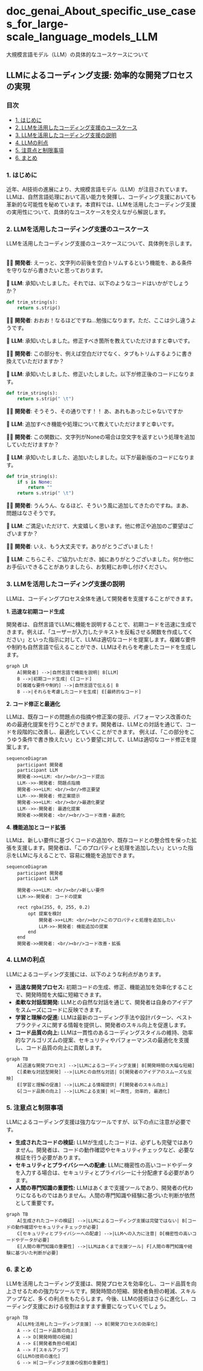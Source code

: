# doc_genai_About_specific_use_cases_for_large-scale_language_models_LLM
大規模言語モデル（LLM）の具体的なユースケースについて

## LLMによるコーディング支援: 効率的な開発プロセスの実現

### 目次
- [1. はじめに](#1-はじめに)
- [2. LLMを活用したコーディング支援のユースケース](#2-llmを活用したコーディング支援のユースケース)
- [3. LLMを活用したコーディング支援の説明](#3-llmを活用したコーディング支援の説明)
- [4. LLMの利点](#4-llmの利点)
- [5. 注意点と制限事項](#5-注意点と制限事項)
- [6. まとめ](#6-まとめ)

### 1. はじめに

近年、AI技術の進展により、大規模言語モデル（LLM）が注目されています。LLMは、自然言語処理において高い能力を発揮し、コーディング支援においても革新的な可能性を秘めています。本資料では、LLMを活用したコーディング支援の実用性について、具体的なユースケースを交えながら解説します。

### 2. LLMを活用したコーディング支援のユースケース

LLMを活用したコーディング支援のユースケースについて、具体例を示します。
<br/><br/>

👨‍💻 **開発者**: えーっと、文字列の前後を空白トリムするという機能を、ある条件を守りながら書きたいと思っております。

🤖 **LLM**: 承知いたしました。それでは、以下のようなコードはいかがでしょうか？

```python
def trim_string(s):
    return s.strip()
```

👨‍💻 **開発者**: おおお！なるほどですね…勉強になります。ただ、ここは少し違うようです。

🤖 **LLM**: 承知いたしました。修正すべき箇所を教えていただけますと幸いです。

👨‍💻 **開発者**: この部分を、例えば空白だけでなく、タブもトリムするように書き換えていただけますか？

🤖 **LLM**: 承知いたしました、修正いたしました。以下が修正後のコードになります。

```python
def trim_string(s):
    return s.strip(" \t")
```

👨‍💻 **開発者**: そうそう、その通りです！！ あ、あれもあったじゃないですか

🤖 **LLM**: 追加すべき機能や処理について教えていただけますと幸いです。

👨‍💻 **開発者**: この関数に、文字列がNoneの場合は空文字を返すという処理を追加していただけますか？

🤖 **LLM**: 承知いたしました、追加いたしました。以下が最新版のコードになります。

```python
def trim_string(s):
    if s is None:
        return ""
    return s.strip(" \t")
```

👨‍💻 **開発者**: うんうん、なるほど、そういう風に追加してきたのですね。まあ、問題はなさそうです。

🤖 **LLM**: ご満足いただけて、大変嬉しく思います。他に修正や追加のご要望はございますか？

👨‍💻 **開発者**: いえ、もう大丈夫です。ありがとうございました！

🤖 **LLM**: こちらこそ、ご協力いただき、誠にありがとうございました。何か他にお手伝いできることがありましたら、お気軽にお申し付けください。 



### 3. LLMを活用したコーディング支援の説明

LLMは、コーディングプロセス全体を通して開発者を支援することができます。

**1. 迅速な初期コード生成**

開発者は、自然言語でLLMに機能を説明することで、初期コードを迅速に生成できます。例えば、「ユーザーが入力したテキストを反転させる関数を作成してください」といった指示に対して、LLMは適切なコードを提案します。複雑な要件や制約も自然言語で伝えることができ、LLMはそれらを考慮したコードを生成します。

```mermaid
graph LR
    A[開発者] -->|自然言語で機能を説明| B[LLM]
    B -->|初期コード生成| C[コード]
    D[複雑な要件や制約] -->|自然言語で伝える| B
    B -->|それらを考慮したコードを生成| E[最終的なコード]
```

**2. コード修正と最適化**

LLMは、既存コードの問題点の指摘や修正案の提示、パフォーマンス改善のための最適化提案を行うことができます。開発者は、LLMとの対話を通じて、コードを段階的に改善し、最適化していくことができます。
例えば、「この部分をこうゆう条件で書き換えたい」という要望に対して、LLMは適切なコード修正を提案します。


```mermaid
sequenceDiagram
    participant 開発者
    participant LLM
    開発者->>+LLM: <br/><br/>コード提出
    LLM-->>-開発者: 問題点指摘
    開発者->>+LLM: <br/><br/>修正要望
    LLM-->>-開発者: 修正案提示
    開発者->>+LLM: <br/><br/>最適化要望
    LLM-->>-開発者: 最適化提案
    開発者->>開発者: <br/><br/>コード改善・最適化
```




**4. 機能追加とコード拡張**

LLMは、新しい要件に基づくコードの追加や、既存コードとの整合性を保った拡張を支援します。開発者は、「このプロパティと処理を追加したい」といった指示をLLMに与えることで、容易に機能を追加できます。


```mermaid
sequenceDiagram
    participant 開発者
    participant LLM

    開発者->>+LLM: <br/><br/>新しい要件
    LLM->>-開発者: コードの提案

    rect rgba(255, 0, 255, 0.2)
        opt 提案を検討
            開発者->>+LLM: <br/><br/>このプロパティと処理を追加したい
            LLM->>-開発者: 機能追加の提案
        end
    end
    開発者->>開発者: <br/><br/>コード改善・拡張

```

### 4. LLMの利点

LLMによるコーディング支援には、以下のような利点があります。

* **迅速な開発プロセス:** 初期コードの生成、修正、機能追加を効率化することで、開発時間を大幅に短縮できます。
* **柔軟な対話型開発:**  LLMとの自然な対話を通じて、開発者は自身のアイデアをスムーズにコードに反映できます。
* **学習と理解の促進:** LLMは最新のコーディング手法や設計パターン、ベストプラクティスに関する情報を提供し、開発者のスキル向上を促進します。
* **コード品質の向上:** LLMは一貫性のあるコーディングスタイルの維持、効率的なアルゴリズムの提案、セキュリティやパフォーマンスの最適化を支援し、コード品質の向上に貢献します。

```mermaid
graph TB
    A[迅速な開発プロセス] -->|LLMによるコーディング支援| B[開発時間の大幅な短縮]
    C[柔軟な対話型開発] -->|LLMとの自然な対話| D[開発者のアイデアのスムーズな反映]
    E[学習と理解の促進] -->|LLMによる情報提供| F[開発者のスキル向上]
    G[コード品質の向上] -->|LLMによる支援| H[一貫性, 効率的, 最適化]
```


### 5. 注意点と制限事項

LLMによるコーディング支援は強力なツールですが、以下の点に注意が必要です。

* **生成されたコードの検証:** LLMが生成したコードは、必ずしも完璧ではありません。開発者は、コードの動作確認やセキュリティチェックなど、必要な検証を行う必要があります。
* **セキュリティとプライバシーへの配慮:** LLMに機密性の高いコードやデータを入力する場合は、セキュリティとプライバシーに十分配慮する必要があります。
* **人間の専門知識の重要性:** LLMはあくまで支援ツールであり、開発者の代わりになるものではありません。人間の専門知識や経験に基づいた判断が依然として重要です。

```mermaid
graph TB
    A[生成されたコードの検証] -->|LLMによるコーディング支援は完璧ではない| B[コードの動作確認やセキュリティチェックが必要]
    C[セキュリティとプライバシーへの配慮] -->|LLMへの入力に注意| D[機密性の高いコードやデータが必要]
    E[人間の専門知識の重要性] -->|LLMはあくまで支援ツール| F[人間の専門知識や経験に基づいた判断が必要]
```

### 6. まとめ

LLMを活用したコーディング支援は、開発プロセスを効率化し、コード品質を向上させるための強力なツールです。開発時間の短縮、開発者負担の軽減、スキルアップなど、多くの利点をもたらします。今後、LLMの技術はさらに進化し、コーディング支援における役割はますます重要になっていくでしょう。

```mermaid
graph TB
    A[LLMを活用したコーディング支援] --> B[開発プロセスの効率化]
    A --> C[コード品質の向上]
    A --> D[開発時間の短縮]
    A --> E[開発者負担の軽減]
    A --> F[スキルアップ]
    G[LLMの技術の進化]
    G --> H[コーディング支援の役割の重要性]
```




